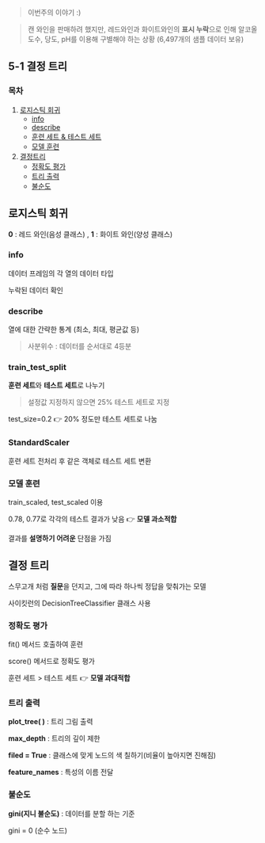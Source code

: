 > 이번주의 이야기 :)

>캔 와인을 판매하려 했지만, 레드와인과 화이트와인의  **표시 누락**으로 인해 알코올 도수, 당도, pH를 이용해 구별해야 하는 상황 (6,497개의 샘플 데이터 보유)
## 5-1 결정 트리  
### 목차
1. [로지스틱 회귀](#로지스틱-회귀)   
    - [info](#info)   
    - [describe](#describe)
    - [훈련 세트 & 테스트 세트](#train_test_split)
    - [모델 훈련](#모델-훈련)
2. [결정트리](#결정-트리)
    - [정확도 평가](#정확도-평가)      
    - [트리 출력](#트리-출력)        
    - [불순도](#불순도)
    
## 로지스틱 회귀
**0** : 레드 와인(음성 클래스) , **1** : 화이트 와인(양성 클래스) 

### info
데이터 프레임의 각 열의 데이터 타입

누락된 데이터 확인
###  describe
열에 대한 간략한 통계 (최소, 최대, 평균값 등)
>사분위수 : 데이터를 순서대로 4등분

### train_test_split
**훈련 세트**와 **테스트 세트**로 나누기
>설정값 지정하지 않으면 25% 테스트 세트로 지정

test_size=0.2 👉 20% 정도만 테스트 세트로 나눔

### StandardScaler
훈련 세트 전처리 후 같은 객체로 테스트 세트 변환

### 모델 훈련
train_scaled, test_scaled 이용

0.78, 0.77로 각각의 테스트 결과가 낮음 👉 **모델 과소적합**

결과를 **설명하기 어려운** 단점을 가짐

## 결정 트리
스무고개 처럼 **질문**을 던지고, 그에 따라 하나씩 정답을 맞춰가는 모델

사이킷런의 DecisionTreeClassifier 클래스 사용
### 정확도 평가
fit() 메서드 호출하여 훈련

score() 메서드로 정확도 평가

훈련 세트 > 테스트 세트 👉 **모델 과대적합**

### 트리 출력
**plot_tree( )** : 트리 그림 출력

**max_depth** : 트리의 깊이 제한

**filed = True** : 클래스에 맞게 노드의 색 칠하기(비율이 높아지면 진해짐)

**feature_names** : 특성의 이름 전달

### 불순도
**gini(지니 불순도)** : 데이터를 분할 하는 기준

gini = 0 (순수 노드)
